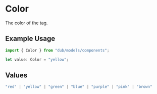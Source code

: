 # Color

The color of the tag.

## Example Usage

```typescript
import { Color } from "dub/models/components";

let value: Color = "yellow";
```

## Values

```typescript
"red" | "yellow" | "green" | "blue" | "purple" | "pink" | "brown"
```